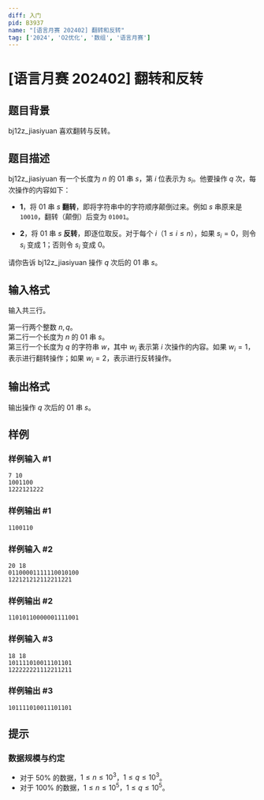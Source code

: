 ```yaml
---
diff: 入门
pid: B3937
name: "[语言月赛 202402] 翻转和反转"
tag: ['2024', 'O2优化', '数组', '语言月赛']
---
```

# [语言月赛 202402] 翻转和反转
## 题目背景

bj12z_jiasiyuan 喜欢翻转与反转。
## 题目描述

bj12z_jiasiyuan 有一个长度为 $n$ 的 $01$ 串 $s$，第 $i$ 位表示为 $s_i$。他要操作 $q$ 次，每次操作的内容如下：

- $\textbf{1}$，将 $01$ 串 $s$ **翻转**，即将字符串中的字符顺序颠倒过来。例如 $s$ 串原来是 `10010`，翻转（颠倒）后变为 `01001`。 

- $\textbf{2}$，将 $01$ 串 $s$ **反转**，即逐位取反。对于每个 $i$（$1\leq i\leq n$），如果 $s_i = 0$，则令 $s_i$ 变成 $1$；否则令 $s_i$ 变成 $0$。

请你告诉 bj12z_jiasiyuan 操作 $q$ 次后的 $01$ 串 $s$。
## 输入格式

输入共三行。

第一行两个整数 $n,q$。  
第二行一个长度为 $n$ 的 $01$ 串 $s$。  
第三行一个长度为 $q$ 的字符串 $w$，其中 $w_i$ 表示第 $i$ 次操作的内容。如果 $w_i=1$，表示进行翻转操作；如果 $w_i=2$，表示进行反转操作。
## 输出格式

输出操作 $q$ 次后的 $01$ 串 $s$。
## 样例

### 样例输入 #1
```
7 10
1001100
1222121222

```
### 样例输出 #1
```
1100110

```
### 样例输入 #2
```
20 18
01100001111110010100
122121212112211221

```
### 样例输出 #2
```
11010110000001111001

```
### 样例输入 #3
```
18 18
101111010011101101
122222221112211211

```
### 样例输出 #3
```
101111010011101101

```
## 提示

### 数据规模与约定

- 对于 $50\%$ 的数据，$1 \leq n \leq 10^3$，$1 \leq q \leq 10^3$。  
- 对于 $100\%$ 的数据，$1 \leq n \leq 10^5$，$1 \leq q \leq 10^5$。

